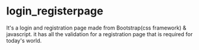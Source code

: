 # login_registerpage

It's a login and registration page made from Bootstrap(css framework) & javascript.
it has all the validation for a registration page that is required for today's world.

